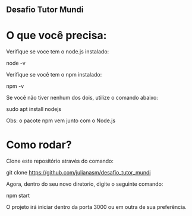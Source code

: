 ## Desafio Tutor Mundi


# O que você precisa:

Verifique se voce tem o node.js instalado:

node -v

Verifique se você tem o npm instalado:

npm -v

Se você não tiver nenhum dos dois, utilize o comando abaixo:

sudo apt install nodejs

Obs: o pacote npm vem junto com o Node.js

# Como rodar?

Clone este repositório através do comando:

git clone https://github.com/julianasm/desafio_tutor_mundi

Agora, dentro do seu novo diretorio, digite o seguinte comando:

npm start

O projeto irá iniciar dentro da porta 3000 ou em outra de sua preferência.